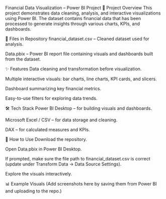 Financial Data Visualization – Power BI Project
📌 Project Overview
This project demonstrates data cleaning, analysis, and interactive visualizations using Power BI.
The dataset contains financial data that has been processed to generate insights through various charts, KPIs, and dashboards.

📂 Files in Repository
financial_dataset.csv – Cleaned dataset used for analysis.

Data.pbix – Power BI report file containing visuals and dashboards built from the dataset.

✨ Features
Data cleaning and transformation before visualization.

Multiple interactive visuals: bar charts, line charts, KPI cards, and slicers.

Dashboard summarizing key financial metrics.

Easy-to-use filters for exploring data trends.

🛠 Tech Stack
Power BI Desktop – for building visuals and dashboards.

Microsoft Excel / CSV – for data storage and cleaning.

DAX – for calculated measures and KPIs.

🚀 How to Use
Download the repository.

Open Data.pbix in Power BI Desktop.

If prompted, make sure the file path to financial_dataset.csv is correct (update under Transform Data → Data Source Settings).

Explore the visuals interactively.

📊 Example Visuals
(Add screenshots here by saving them from Power BI and uploading to the repo.)
